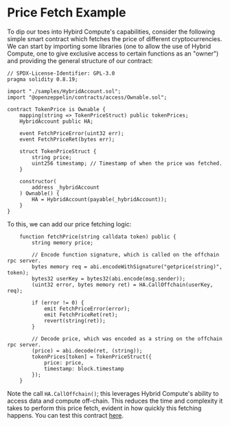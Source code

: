 # Price Fetch Example

To dip our toes into Hybird Compute's capabilities, consider the following simple smart contract which fetches the price of different cryptocurrencies. We can start by importing some libraries (one to allow the use of Hybrid Compute, one to give exclusive access to certain functions as an "owner") and providing the general structure of our contract:

```solidity
// SPDX-License-Identifier: GPL-3.0
pragma solidity 0.8.19;

import "./samples/HybridAccount.sol";
import "@openzeppelin/contracts/access/Ownable.sol";

contract TokenPrice is Ownable {
    mapping(string => TokenPriceStruct) public tokenPrices;
    HybridAccount public HA;

    event FetchPriceError(uint32 err);
    event FetchPriceRet(bytes err);

    struct TokenPriceStruct {
        string price;
        uint256 timestamp; // Timestamp of when the price was fetched.
    }

    constructor(
        address _hybridAccount
    ) Ownable() {
        HA = HybridAccount(payable(_hybridAccount));
    }
}
```

To this, we can add our price fetching logic:

```solidity
    function fetchPrice(string calldata token) public {
        string memory price;

        // Encode function signature, which is called on the offchain rpc server.
        bytes memory req = abi.encodeWithSignature("getprice(string)", token);
        bytes32 userKey = bytes32(abi.encode(msg.sender));
        (uint32 error, bytes memory ret) = HA.CallOffchain(userKey, req);

        if (error != 0) {
            emit FetchPriceError(error);
            emit FetchPriceRet(ret);
            revert(string(ret));
        }

        // Decode price, which was encoded as a string on the offchain rpc server.
        (price) = abi.decode(ret, (string));
        tokenPrices[token] = TokenPriceStruct({
            price: price,
            timestamp: block.timestamp
        });
    }
```

Note the call `HA.CallOffchain()`; this leverages Hybrid Compute's ability to access data and compute off-chain. This reduces the time and complexity it takes to perform this price fetch, evident in how quickly this fetching happens. You can test this contract [here](https://aa-hc-example-fe.onrender.com/).
